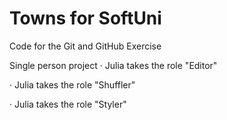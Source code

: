 # Towns for SoftUni
Code for the Git and GitHub Exercise

Single person project
· Julia takes the role "Editor"

· Julia takes the role "Shuffler"

· Julia takes the role "Styler"

